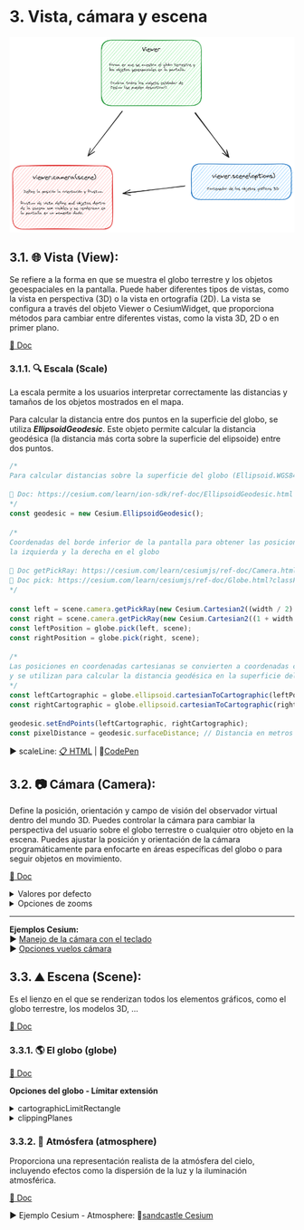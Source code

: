 # 3. Vista, cámara y escena

![scheme](./scheme.png)

## 3.1. 🌐 Vista (View): 
Se refiere a la forma en que se muestra el globo terrestre y los objetos geoespaciales en la pantalla. Puede haber diferentes tipos de vistas, como la vista en perspectiva (3D) o la vista en ortografía (2D). La vista se configura a través del objeto Viewer o CesiumWidget, que proporciona métodos para cambiar entre diferentes vistas, como la vista 3D, 2D o en primer plano.  

[📘 Doc](https://cesium.com/learn/cesiumjs/ref-doc/Viewer.html?classFilter=view)

### 3.1.1. 🔍 Escala (Scale)
La escala permite a los usuarios interpretar correctamente las distancias y tamaños de los objetos mostrados en el mapa.

Para calcular la distancia entre dos puntos en la superficie del globo, se utiliza **_EllipsoidGeodesic_**. Este objeto permite calcular la distancia geodésica (la distancia más corta sobre la superficie del elipsoide) entre dos puntos.

```javascript
/*
Para calcular distancias sobre la superficie del globo (Ellipsoid.WGS84)
      
📘 Doc: https://cesium.com/learn/ion-sdk/ref-doc/EllipsoidGeodesic.html
*/
const geodesic = new Cesium.EllipsoidGeodesic();

/*
Coordenadas del borde inferior de la pantalla para obtener las posiciones de 
la izquierda y la derecha en el globo 
         
📘 Doc getPickRay: https://cesium.com/learn/cesiumjs/ref-doc/Camera.html#getPickRay
📘 Doc pick: https://cesium.com/learn/cesiumjs/ref-doc/Globe.html?classFilter=GLOBE#pick
*/

const left = scene.camera.getPickRay(new Cesium.Cartesian2((width / 2) | 0, height - 1));
const right = scene.camera.getPickRay(new Cesium.Cartesian2((1 + width / 2) | 0, height - 1));
const leftPosition = globe.pick(left, scene);
const rightPosition = globe.pick(right, scene);

/*
Las posiciones en coordenadas cartesianas se convierten a coordenadas cartográficas 
y se utilizan para calcular la distancia geodésica en la superficie del elipsoide.
*/
const leftCartographic = globe.ellipsoid.cartesianToCartographic(leftPosition);
const rightCartographic = globe.ellipsoid.cartesianToCartographic(rightPosition);

geodesic.setEndPoints(leftCartographic, rightCartographic);
const pixelDistance = geodesic.surfaceDistance; // Distancia en metros
```  
▶️ scaleLine: [📋 HTML](https://github.com/AlvaroCodes/cesiumJS_notebook/blob/main/03_Vista_camara_y_escena/examples/09_scaleLine.html)  | 🚀[CodePen](https://codepen.io/AlvaroCodes/pen/PovNOyX)

## 3.2. 📷 Cámara (Camera): 
Define la posición, orientación y campo de visión del observador virtual dentro del mundo 3D. Puedes controlar la cámara para cambiar la perspectiva del usuario sobre el globo terrestre o cualquier otro objeto en la escena. Puedes ajustar la posición y orientación de la cámara programáticamente para enfocarte en áreas específicas del globo o para seguir objetos en movimiento.  

[📘 Doc](https://cesium.com/learn/cesiumjs/ref-doc/Camera.html)   

<details>
  <summary>Valores por defecto</summary>

  * **Cesium.Camera.DEFAULT_OFFSET**  
  [📘 Doc](https://cesium.com/learn/cesiumjs/ref-doc/Camera.html#.DEFAULT_OFFSET)  

  *  **Cesium.Camera.DEFAULT_VIEW_FACTOR**  
  [📘 Doc](https://cesium.com/learn/cesiumjs/ref-doc/Camera.html#.DEFAULT_OFFSET)  

  *  **Cesium.Camera.DEFAULT_VIEW_RECTANGLE:** Te informa de la vista predeterminada de la cámara, propiedad solo de lectura.  
  [📘 Doc](https://cesium.com/learn/cesiumjs/ref-doc/Camera.html#.DEFAULT_OFFSET) || [📂 Ejemplo](https://github.com/AlvaroCodes/cesiumJS_notebook/blob/main/03_Vista_camara_y_escena/examples/02_dafault_view_rectangle.html)
</details>    

<details>
  <summary>Opciones de zooms</summary>  
  
* **Cantidad de zoom - "getZoom"** [📘 Doc](https://cesium.com/learn/ion-sdk/ref-doc/Cartographic.html#Cartographic)  
```javascript
  function getZoom() {
    // Obtener el nivel de zoom (lo muestra en metros)
    //  Te informa de la vista predeterminada de la cámara, propiedad solo de lectura.
    console.log(viewer.camera.positionCartographic.height);
  }
```  
  
* **zoomIn(amount)** [📘 Doc](https://cesium.com/learn/ion-sdk/ref-doc/Camera.html?classFilter=came#zoomIn)
```javascript
function setZoomIn(zoom) {
  // Cambiar nivel de zoom: Si no se pasa ningún valor por defecto viewer.camera.defaultZoomAmount (100000.0) 
  viewer.camera.zoomIn(zoom);
}
```

*  **zoomOut(amount)** [📘 Doc](https://cesium.com/learn/ion-sdk/ref-doc/Camera.html?classFilter=came#zoomOut)
```javascript
function setZoomOut(zoom) {
  // Cambiar nivel de zoom: Si no se pasa ningún valor por defecto viewer.camera.defaultZoomAmount (100000.0) 
  viewer.camera.zoomOut(zoom);
}
```

**📂 Ejemplos:**  
* Control del Zoom: [📋 HTML](https://github.com/AlvaroCodes/cesiumJS_notebook/blob/main/03_Vista_camara_y_escena/examples/01_Zoom.html) | 🚀[CodePen](https://codepen.io/mangelescarrillo/pen/LYvwdeN)

</details>   

---

**Ejemplos Cesium:**    
▶️ [Manejo de la cámara con el teclado](https://sandcastle.cesium.com/?src=Camera%20Tutorial.html&label=All)  
▶️ [Opciones vuelos cámara](https://sandcastle.cesium.com/?src=Camera.html&label=All)


## 3.3. ⛰️ Escena (Scene):
Es el lienzo en el que se renderizan todos los elementos gráficos, como el globo terrestre, los modelos 3D, ...  

[📘 Doc](https://cesium.com/learn/cesiumjs/ref-doc/Scene.html?classFilter=scene)

### 3.3.1. 🌎 El globo (globe) 
[📘 Doc](https://cesium.com/learn/cesiumjs/ref-doc/Globe.html)  

**Opciones del globo - Límitar extensión**
<details>
  <summary>cartographicLimitRectangle</summary>
  Recorta el globo a una zona concreta, por defecto ```Rectangle.MAX_VALUE```.

  ```javascript
  const viewer = new Cesium.Viewer('cesiumContainer');
  const scene = viewer.scene;
  const globe = scene.globe;

  const spainRectangle = Cesium.Rectangle.fromDegrees(
    -9.392883673530648,
    35.946850083961464,
    3.0394840836805496,
    43.74833771420099
  );

    globe.cartographicLimitRectangle = spainRectangle;
    scene.skyAtmosphere.show = false;
  ```
  
  [📘 Doc](https://cesium.com/learn/cesiumjs/ref-doc/Globe.html#cartographicLimitRectangle)  || [📂 Ejemplo](https://github.com/AlvaroCodes/cesiumJS_notebook/blob/main/03_Vista_camara_y_escena/examples/08_cartographicLimitRectangle.html)
</details> 

<details>
  <summary>clippingPlanes</summary>
  Delimita la representación del plano ("recorta").

  ```javascript
   const viewer = new Cesium.Viewer('cesiumContainer');

    // Crear un conjunto de clipping planes
    const clippingPlanes = new Cesium.ClippingPlaneCollection({
        planes : [
            new Cesium.ClippingPlane(new Cesium.Cartesian3(1.0, 0.0, 0.0), 0.0),
            new Cesium.ClippingPlane(new Cesium.Cartesian3(-1.0, 0.0, 0.0), -4000000.0),
            new Cesium.ClippingPlane(new Cesium.Cartesian3(0.0, 1.0, 0.0), 0.0),
            new Cesium.ClippingPlane(new Cesium.Cartesian3(0.0, -1.0, 0.0), -4000000.0)
        ],
        edgeWidth: 1.0,
        edgeColor: Cesium.Color.WHITE
    });

    // Aplicar los clipping planes al globo
    viewer.scene.globe.clippingPlanes = clippingPlanes;
  ```
  
  [📘 Doc](https://cesium.com/learn/cesiumjs/ref-doc/Globe.html#clippingPlanes)  || [📂 Ejemplo](https://github.com/AlvaroCodes/cesiumJS_notebook/blob/main/03_Vista_camara_y_escena/examples/07_clippingPlane.html)
</details> 

### 3.3.2. 🌌 Atmósfera (atmosphere)
Proporciona una representación realista de la atmósfera del cielo, incluyendo efectos como la dispersión de la luz y la iluminación atmosférica.

[📘 Doc](https://cesium.com/learn/cesiumjs/ref-doc/SkyAtmosphere.html?classFilter=skyAtmosphere)  

▶️ Ejemplo Cesium - Atmosphere: 🚀[sandcastle Cesium](https://sandcastle.cesium.com/?src=Atmosphere.html)  



